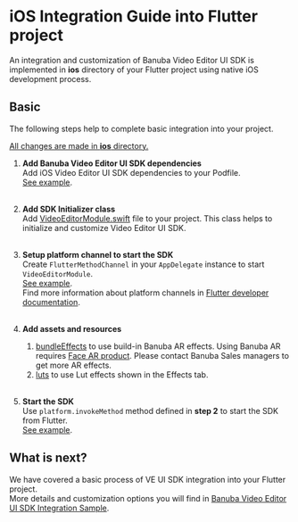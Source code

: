 # iOS Integration Guide into Flutter project

An integration and customization of Banuba Video Editor UI SDK is implemented in **ios** directory
of your Flutter project using native iOS development process.

## Basic
The following steps help to complete basic integration into your project.

<ins>All changes are made in **ios** directory.</ins>
1. __Add Banuba Video Editor UI SDK dependencies__  
   Add iOS Video Editor UI SDK dependencies to your Podfile.</br>
   [See example](https://github.com/Banuba/ve-sdk-flutter-integration-sample/blob/main/ios/Podfile).</br><br>

2. __Add SDK Initializer class__  
   Add [VideoEditorModule.swift](https://github.com/Banuba/ve-sdk-flutter-integration-sample/blob/main/ios/Runner/VideoEditorModule.swift) file to your project.
   This class helps to initialize and customize Video Editor UI SDK.</br><br>

3. __Setup platform channel to start the SDK__  
   Create ```FlutterMethodChannel``` in your ```AppDelegate``` instance to start ```VideoEditorModule```.</br>
   [See example](https://github.com/Banuba/ve-sdk-flutter-integration-sample/blob/main/ios/Runner/AppDelegate.swift#L14).</br>
   Find more information about platform channels in [Flutter developer documentation](https://docs.flutter.dev/development/platform-integration/platform-channels).</br><br>

4. __Add assets and resources__  
   1. [bundleEffects](https://github.com/Banuba/ve-sdk-flutter-integration-sample/tree/main/ios/bundleEffects) to use build-in Banuba AR effects. Using Banuba AR requires [Face AR product](https://docs.banuba.com/face-ar-sdk-v1). Please contact Banuba Sales managers to get more AR effects.
   2. [luts](https://github.com/Banuba/ve-sdk-flutter-integration-sample/tree/main/ios/luts) to use Lut effects shown in the Effects tab.</br><br>

5. __Start the SDK__  
   Use ```platform.invokeMethod``` method defined in **step 2** to start the SDK from Flutter.</br>
   [See example](https://github.com/Banuba/ve-sdk-flutter-integration-sample/blob/main/lib/main.dart).</br>


## What is next?

We have covered a basic process of VE UI SDK integration into your Flutter project.</br>
More details and customization options you will find in [Banuba Video Editor UI SDK Integration Sample](https://github.com/Banuba/ve-sdk-ios-integration-sample).